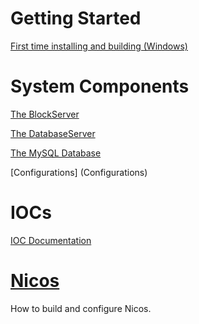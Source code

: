 # Getting Started

[First time installing and building (Windows)](First-time-installing-and-building-(Windows))

# System Components

[The BlockServer](BlockServer)

[The DatabaseServer](The-DatabaseServer)

[The MySQL Database](The-MySQL-Database)

[Configurations] (Configurations)

# IOCs

[IOC Documentation](http://epics.isis.rl.ac.uk/doxygen/main/)

# [Nicos](Nicos)

How to build and configure Nicos.